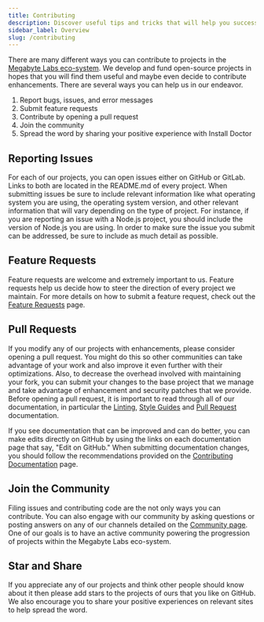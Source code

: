 ```yaml
---
title: Contributing
description: Discover useful tips and tricks that will help you successfully contribute to projects in the Megabyte Labs eco-system.
sidebar_label: Overview
slug: /contributing
---
```


There are many different ways you can contribute to projects in the [Megabyte Labs eco-system](https://gitlab.com/megabyte-labs). We develop and fund open-source projects in hopes that you will find them useful and maybe even decide to contribute enhancements. There are several ways you can help us in our endeavor.

1. Report bugs, issues, and error messages
2. Submit feature requests
3. Contribute by opening a pull request
4. Join the community
5. Spread the word by sharing your positive experience with Install Doctor

## Reporting Issues

For each of our projects, you can open issues either on GitHub or GitLab. Links to both are located in the README.md of every project. When submitting issues be sure to include relevant information like what operating system you are using, the operating system version, and other relevant information that will vary depending on the type of project. For instance, if you are reporting an issue with a Node.js project, you should include the version of Node.js you are using. In order to make sure the issue you submit can be addressed, be sure to include as much detail as possible.

## Feature Requests

Feature requests are welcome and extremely important to us. Feature requests help us decide how to steer the direction of every project we maintain. For more details on how to submit a feature request, check out the [Feature Requests](/docs/contributing/feature-requests) page.

## Pull Requests

If you modify any of our projects with enhancements, please consider opening a pull request. You might do this so other communities can take advantage of your work and also improve it even further with their optimizations. Also, to decrease the overhead involved with maintaining your fork, you can submit your changes to the base project that we manage and take advantage of enhancement and security patches that we provide. Before opening a pull request, it is important to read through all of our documentation, in particular the [Linting](/docs/philosophy/linting), [Style Guides](/docs/philosophy/style-guides) and [Pull Request](/docs/contributing/pull-requests) documentation.

If you see documentation that can be improved and can do better, you can make edits directly on GitHub by using the links on each documentation page that say, "Edit on GitHub." When submitting documentation changes, you should follow the recommendations provided on the [Contributing Documentation](/docs/contributing/documentation) page.

## Join the Community

Filing issues and contributing code are the not only ways you can contribute. You can also engage with our community by asking questions or posting answers on any of our channels detailed on the [Community page](https://megabyte.space/community). One of our goals is to have an active community powering the progression of projects within the Megabyte Labs eco-system.

## Star and Share

If you appreciate any of our projects and think other people should know about it then please add stars to the projects of ours that you like on GitHub. We also encourage you to share your positive experiences on relevant sites to help spread the word.